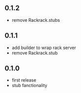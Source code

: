 ## 0.1.2

* remove Rackrack.stubs

## 0.1.1

* add builder to wrap rack server
* remove Rackrack.stub

## 0.1.0

* first release
* stub fanctionality
